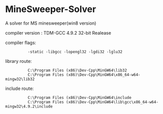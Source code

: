 # MineSweeper-Solver
A solver for MS minesweeper(win8 version)

compiler version : TDM-GCC 4.9.2 32-bit Realease

compiler flags: 

              -static -libgcc -lopengl32 -lgdi32 -lglu32

library route:

              C:\Program Files (x86)\Dev-Cpp\MinGW64\lib32
              C:\Program Files (x86)\Dev-Cpp\MinGW64\x86_64-w64-mingw32\lib32
include route:

              C:\Program Files (x86)\Dev-Cpp\MinGW64\include
              C:\Program Files (x86)\Dev-Cpp\MinGW64\lib\gcc\x86_64-w64-mingw32\4.9.2\include

